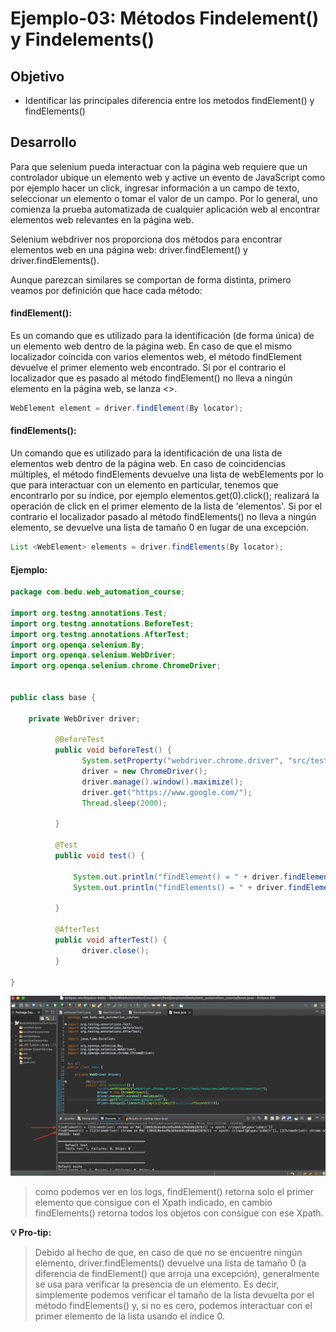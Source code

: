 # Ejemplo-03: Métodos Findelement() y Findelements()

## Objetivo

* Identificar las principales diferencia entre los metodos findElement() y findElements()

## Desarrollo

Para que selenium pueda interactuar con la página web requiere que un controlador ubique un elemento web y active un evento de JavaScript como por ejemplo hacer un click, ingresar información a un campo de texto, seleccionar un elemento o tomar el valor de un campo. Por lo general, uno comienza la prueba automatizada de cualquier aplicación web al encontrar elementos web relevantes en la página web.

Selenium webdriver nos proporciona dos métodos para encontrar elementos web en una página web: driver.findElement() y driver.findElements().

Aunque parezcan similares se comportan de forma distinta, primero veamos por definición que hace cada método:

#### findElement(): 
Es un comando que es utilizado para la identificación (de forma única) de un elemento web dentro de la página web. En caso de que el mismo localizador coincida con varios elementos web, el método findElement devuelve el primer elemento web encontrado. Si por el contrario el localizador que es pasado al método findElement() no lleva a ningún elemento en la página web, se lanza <<NoSuchElementException>>. 

```Java
WebElement element = driver.findElement(By locator);
```

#### findElements(): 
Un comando que es utilizado para la identificación de una lista de elementos web dentro de la página web. En caso de coincidencias múltiples, el método findElements devuelve una lista de webElements por lo que para interactuar con un elemento en particular, tenemos que encontrarlo por su índice, por ejemplo elementos.get(0).click(); realizará la operación de click en el primer elemento de la lista de 'elementos'. Si por el contrario el localizador pasado al método findElements() no lleva a ningún elemento, se devuelve una lista de tamaño 0 en lugar de una excepción.

```Java
List <WebElement> elements = driver.findElements(By locator);
```

#### Ejemplo:

```Java
package com.bedu.web_automation_course;

import org.testng.annotations.Test;
import org.testng.annotations.BeforeTest;
import org.testng.annotations.AfterTest;
import org.openqa.selenium.By;
import org.openqa.selenium.WebDriver;
import org.openqa.selenium.chrome.ChromeDriver;


public class base {

	private WebDriver driver;

		  @BeforeTest
		  public void beforeTest() {
				System.setProperty("webdriver.chrome.driver", "src/test/resources/webdrivers/chromedriver");
				driver = new ChromeDriver();
				driver.manage().window().maximize();
				driver.get("https://www.google.com/");
				Thread.sleep(2000);
				
		  }

		  @Test
		  public void test() {

			  System.out.println("findElement() = " + driver.findElement(By.xpath("//input[@type='submit']")));
			  System.out.println("findElements() = " + driver.findElements(By.xpath("//input[@type='submit']")));

		  }

		  @AfterTest
		  public void afterTest() {
			  	driver.close();
		  }

}

```

<img src="assets/element.png"> 

> como podemos ver en los logs, findElement() retorna solo el primer elemento que consigue con el Xpath indicado, en cambio findElements() retorna todos los objetos con consigue con ese Xpath.

**💡 Pro-tip:**
> Debido al hecho de que, en caso de que no se encuentre ningún elemento, driver.findElements() devuelve una lista de tamaño 0 (a diferencia de findElement() que arroja una excepción), generalmente se usa para verificar la presencia de un elemento. Es decir, simplemente podemos verificar el tamaño de la lista devuelta por el método findElements() y, si no es cero, podemos interactuar con el primer elemento de la lista usando el índice 0.

